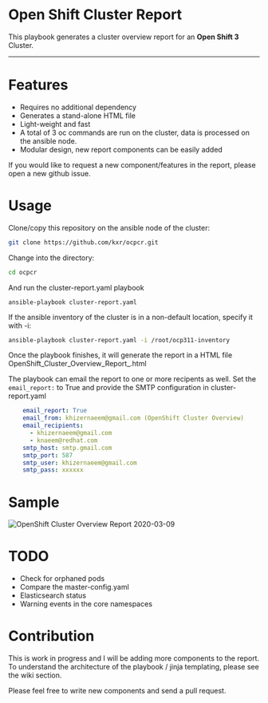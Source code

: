 # Open Shift Cluster Report

This playbook generates a cluster overview report for an **Open Shift 3** Cluster.

---

# Features

* Requires no additional dependency
* Generates a stand-alone HTML file
* Light-weight and fast
* A total of 3 oc commands are run on the cluster, data is processed on the ansible node.
* Modular design, new report components can be easily added

If you would like to request a new component/features in the report, please open a new github issue.

# Usage

Clone/copy this repository on the ansible node of the cluster:

```bash
git clone https://github.com/kxr/ocpcr.git
```

Change into the directory:

```bash
cd ocpcr
```
And run the cluster-report.yaml playbook

```
ansible-playbook cluster-report.yaml
```

If the ansible inventory of the cluster is in a non-default location, specify it with -i:

```bash
ansible-playbook cluster-report.yaml -i /root/ocp311-inventory
```
Once the playbook finishes, it will generate the report in a HTML file OpenShift_Cluster_Overview_Report_<date>.html

The playbook can email the report to one or more recipents as well.
Set the `email_report:` to True and provide the SMTP configuration in cluster-report.yaml

```yaml
    email_report: True
    email_from: khizernaeem@gmail.com (OpenShift Cluster Overview)
    email_recipients:
      - khizernaeem@gmail.com
      - knaeem@redhat.com
    smtp_host: smtp.gmail.com
    smtp_port: 587
    smtp_user: khizernaeem@gmail.com
    smtp_pass: xxxxxx

```

# Sample
![OpenShift Cluster Overview Report 2020-03-09](https://user-images.githubusercontent.com/10104541/76197494-ae7ce280-6205-11ea-8b26-cc1c8d0676c0.png)

# TODO

* Check for orphaned pods
* Compare the master-config.yaml
* Elasticsearch status
* Warning events in the core namespaces


# Contribution

This is work in progress and I will be adding more components to the report. To understand the architecture of the playbook / jinja templating, please see the wiki section.

Please feel free to write new components and send a pull request.
